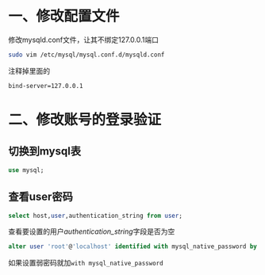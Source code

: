 # 一、修改配置文件
修改mysqld.conf文件，让其不绑定127.0.0.1端口
```bash
sudo vim /etc/mysql/mysql.conf.d/mysqld.conf
```
注释掉里面的
```
bind-server=127.0.0.1
```

# 二、修改账号的登录验证
## 切换到mysql表
```sql
use mysql;
```


## 查看user密码
 ```sql
 select host,user,authentication_string from user;
```
查看要设置的用户*authentication_string*字段是否为空
```sql
alter user 'root'@'localhost' identified with mysql_native_password by '334859';
```
如果设置弱密码就加`with mysql_native_password`

